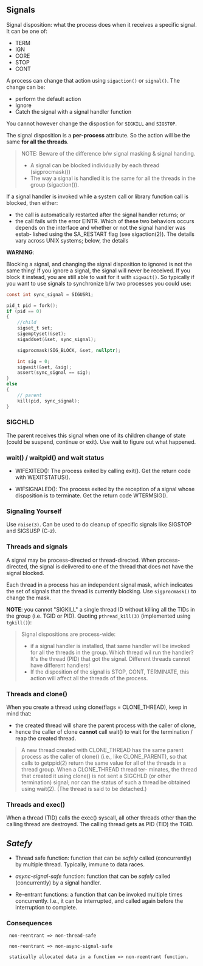 ## Signals
Signal disposition: what the process does when it receives a specific signal. It can
be one of:

- TERM
- IGN
- CORE
- STOP
- CONT

A process can change that action using `sigaction()` or `signal()`. The change can be:

- perform the default action
- Ignore
- Catch the signal with a signal handler function

You cannot however change the dispostion for `SIGKILL` and `SIGSTOP`.

The signal disposition is a **per-process** attribute. So the action will be the same
**for all the threads**.

>
> NOTE: Beware of the difference b/w signal masking & signal handing.
>
> - A signal can be blocked individually by each thread (sigprocmask())
> - The way a signal is handled it is the same for all the threads in the group (sigaction()).
>

If a signal handler is invoked while a system call or library function call is blocked, then either:
- the call is automatically restarted after the signal handler returns; or
- the call fails with the error EINTR.
Which of these two behaviors occurs depends on the interface and whether or not the signal handler was  estab‐
lished using the SA_RESTART flag (see sigaction(2)).  The details vary across UNIX systems; below, the details

**WARNING**:

Blocking a signal, and changing the signal disposition to ignored is not
the same thing!
If you ignore a signal, the signal will never be received. If you block it instead,
you are still able to wait for it with `sigwait()`.
So typically if you want to use signals to synchronize b/w two processes you could
use:
```c
const int sync_signal = SIGUSR1;

pid_t pid = fork();
if (pid == 0)
{
    //child
    sigset_t set;
    sigemptyset(&set);
    sigaddset(&set, sync_signal);

    sigprocmask(SIG_BLOCK, &set, nullptr);

    int sig = 0;
    sigwait(&set, &sig);
    assert(sync_signal == sig);
}
else
{
    // parent
    kill(pid, sync_signal);
}
```

### SIGCHLD

The parent receives this signal when one of its children change of state (could be
suspend, continue or exit). Use wait to figure  out what happened.

### wait() / waitpid() and wait status

- WIFEXITED(): The process exited by calling exit(). Get the return code with
  WEXITSTATUS().

- WIFSIGNALED(): The process exited by the reception of a signal whose
  disposition is to terminate. Get the return code WTERMSIG().

### Signaling Yourself

Use `raise(3)`. Can be used to do cleanup of specific signals like SIGSTOP and SIGSUSP (C-z).

### Threads and signals

A signal may be process-directed or thread-directed.
When process-directed, the signal is delivered to one of the thread that does
not have the signal blocked.

Each thread in a process has an independent signal mask, which indicates the set
of signals that the thread is currently blocking. Use `sigprocmask()` to change the
mask.

**NOTE**: you cannot "SIGKILL" a single thread ID without killing all the TIDs in the
group (i.e. TGID or PID). Quoting `pthread_kill(3)` (implemented using `tgkill()`):
>
> Signal  dispositions  are process-wide:
> - if a signal handler is installed, that same handler will be invoked for all the
>   threads in the group. Which thread wil run the handler? It's the thread (PID)
>   that got the signal. Different threads cannot have different handlers!
> - If the disposition of the  signal is STOP, CONT, TERMINATE, this action will
>   affect all the threads of the process.
>

### Threads and clone()

When you create a thread using clone(flags = CLONE_THREAD), keep in mind that:
- the created thread will share the parent process with the caller of clone,
- hence the caller of clone **cannot** call wait() to wait for the termination / reap
  the created thread.

>
> A new thread created with CLONE_THREAD has the same parent process as the caller of clone() (i.e., like CLONE_PARENT),  so
> that  calls to getppid(2) return the same value for all of the threads in a thread group.  When a CLONE_THREAD thread ter‐
> minates, the thread that created it using clone() is not sent a SIGCHLD (or other termination) signal; nor can the  status
> of such a thread be obtained using wait(2).  (The thread is said to be detached.)
>

### Threads and exec()

When a thread (TID) calls the exec() syscall, all other threads other than the calling
thread are destroyed. The calling thread gets as PID (TID) the TGID.

## _Satefy_
- Thread safe function: function that can be _safely_ called (concurrently) by
  multiple thread. Typically, immune to data races.

- _async-signal-safe_ function: function that can be _safely_ called (concurrently) by
  a signal handler.

- Re-entrant functions: a function that can be invoked multiple times concurrently.
  I.e., it can be interrupted, and called again before the interruption to complete.

### Consequences
```
 non-reentrant => non-thread-safe

 non-reentrant => non-async-signal-safe

 statically allocated data in a function => non-reentrant function.
```

